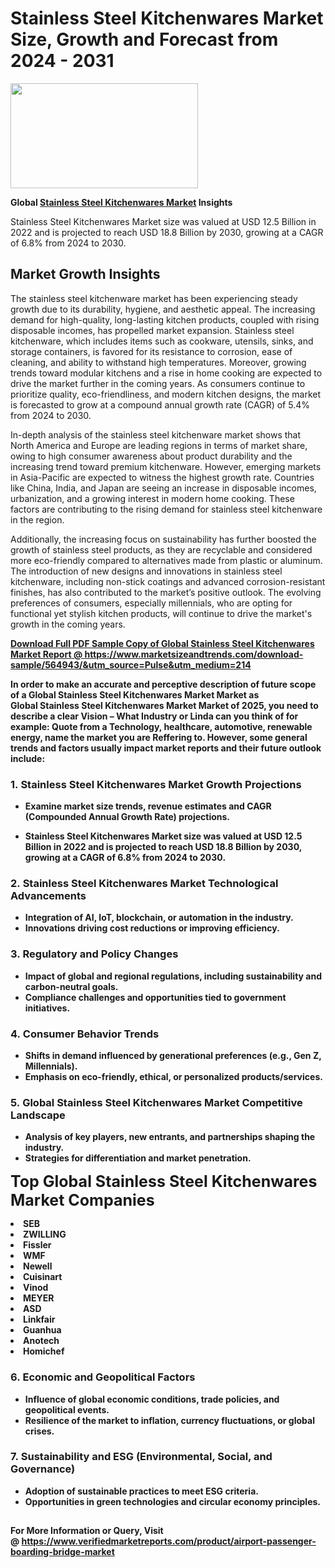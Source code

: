 <H1>Stainless Steel Kitchenwares Market Size, Growth and Forecast from 2024 - 2031</H1><img class="aligncenter size-medium wp-image-584254" src="https://thirdeyenews.in/wp-content/uploads/2024/09/Global-Market-Research-300x168.jpeg" alt="" width="300" height="168" /><p><strong>Global&nbsp;<a href="https://www.marketsizeandtrends.com/download-sample/564943/&amp;utm_source=Pulse&amp;utm_medium=214">Stainless Steel Kitchenwares Market</a> Insights</strong></p><p>Stainless Steel Kitchenwares Market size was valued at USD 12.5 Billion in 2022 and is projected to reach USD 18.8 Billion by 2030, growing at a CAGR of 6.8% from 2024 to 2030.</p><p><h2>Market Growth Insights</h2> <p>The stainless steel kitchenware market has been experiencing steady growth due to its durability, hygiene, and aesthetic appeal. The increasing demand for high-quality, long-lasting kitchen products, coupled with rising disposable incomes, has propelled market expansion. Stainless steel kitchenware, which includes items such as cookware, utensils, sinks, and storage containers, is favored for its resistance to corrosion, ease of cleaning, and ability to withstand high temperatures. Moreover, growing trends toward modular kitchens and a rise in home cooking are expected to drive the market further in the coming years. As consumers continue to prioritize quality, eco-friendliness, and modern kitchen designs, the market is forecasted to grow at a compound annual growth rate (CAGR) of 5.4% from 2024 to 2030.</p> <p><strong><a href="#"></a></strong></p> <p>In-depth analysis of the stainless steel kitchenware market shows that North America and Europe are leading regions in terms of market share, owing to high consumer awareness about product durability and the increasing trend toward premium kitchenware. However, emerging markets in Asia-Pacific are expected to witness the highest growth rate. Countries like China, India, and Japan are seeing an increase in disposable incomes, urbanization, and a growing interest in modern home cooking. These factors are contributing to the rising demand for stainless steel kitchenware in the region.</p> <p>Additionally, the increasing focus on sustainability has further boosted the growth of stainless steel products, as they are recyclable and considered more eco-friendly compared to alternatives made from plastic or aluminum. The introduction of new designs and innovations in stainless steel kitchenware, including non-stick coatings and advanced corrosion-resistant finishes, has also contributed to the market’s positive outlook. The evolving preferences of consumers, especially millennials, who are opting for functional yet stylish kitchen products, will continue to drive the market's growth in the coming years.</p> <p><strong><a href="#"></p><p><span class=""><strong>Download Full PDF Sample Copy of Global Stainless Steel Kitchenwares Market Report</strong> @ <a href="https://www.marketsizeandtrends.com/download-sample/564943/&amp;utm_source=Pulse&amp;utm_medium=214" target="_blank">https://www.marketsizeandtrends.com/download-sample/564943/&amp;utm_source=Pulse&amp;utm_medium=214</a></span></p><p>In order to make an accurate and perceptive description of future scope of a Global&nbsp;Stainless Steel Kitchenwares Market Market as Global&nbsp;Stainless Steel Kitchenwares Market Market of 2025, you need to describe a clear Vision &ndash; What Industry or Linda can you think of for example: Quote from a Technology, healthcare, automotive, renewable energy, name the market you are Reffering to. However, some general trends and factors usually impact market reports and their future outlook include:</p><h3>1.&nbsp;<strong>Stainless Steel Kitchenwares Market Growth Projections</strong></h3><ul><li>Examine market size trends, revenue estimates and CAGR (Compounded Annual Growth Rate) projections.</li><li><p>Stainless Steel Kitchenwares Market size was valued at USD 12.5 Billion in 2022 and is projected to reach USD 18.8 Billion by 2030, growing at a CAGR of 6.8% from 2024 to 2030.</p></li></ul><h3>2.&nbsp;<strong>Stainless Steel Kitchenwares Market Technological Advancements</strong></h3><ul><li>Integration of AI, IoT, blockchain, or automation in the industry.</li><li>Innovations driving cost reductions or improving efficiency.</li></ul><h3>3.&nbsp;<strong>Regulatory and Policy Changes</strong></h3><ul><li>Impact of global and regional regulations, including sustainability and carbon-neutral goals.</li><li>Compliance challenges and opportunities tied to government initiatives.</li></ul><h3>4.&nbsp;<strong>Consumer Behavior Trends</strong></h3><ul><li>Shifts in demand influenced by generational preferences (e.g., Gen Z, Millennials).</li><li>Emphasis on eco-friendly, ethical, or personalized products/services.</li></ul><h3>5.&nbsp;<strong>Global Stainless Steel Kitchenwares Market Competitive Landscape</strong></h3><ul><li>Analysis of key players, new entrants, and partnerships shaping the industry.</li><li>Strategies for differentiation and market penetration.</li></ul><p data-pm-slice="1 1 []"><span style="color: inherit; font-family: inherit; font-size: 25px;">Top Global Stainless Steel Kitchenwares Market Companies</span></p><div class="" data-test-id=""><p><li>SEB</li><li> ZWILLING</li><li> Fissler</li><li> WMF</li><li> Newell</li><li> Cuisinart</li><li> Vinod</li><li> MEYER</li><li> ASD</li><li> Linkfair</li><li> Guanhua</li><li> Anotech</li><li> Homichef</li></p></div><h3>6.&nbsp;<strong>Economic and Geopolitical Factors</strong></h3><ul><li>Influence of global economic conditions, trade policies, and geopolitical events.</li><li>Resilience of the market to inflation, currency fluctuations, or global crises.</li></ul><h3>7.&nbsp;<strong>Sustainability and ESG (Environmental, Social, and Governance)</strong></h3><ul><li>Adoption of sustainable practices to meet ESG criteria.</li><li>Opportunities in green technologies and circular economy principles.</li></ul><h2><strong style="font-size: 14px;">For More Information or Query, Visit @&nbsp;</strong><a style="background-color: #ffffff; font-size: 14px;" href="https://www.marketsizeandtrends.com/report/stainless-steel-kitchenwares-market/" target="_blank">https://www.verifiedmarketreports.com/product/airport-passenger-boarding-bridge-market</a></h2>
